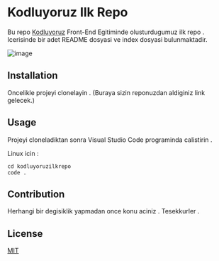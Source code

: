 # Kodluyoruz Ilk Repo

Bu repo [Kodluyoruz](https://www.kodluyoruz.org/) Front-End Egitiminde olusturdugumuz ilk repo . Icerisinde bir adet README dosyasi ve index dosyasi bulunmaktadir.

![image](https://i.imgur.com/jFOrxdN.png)

## Installation

Oncelikle projeyi clonelayin . (Buraya sizin reponuzdan aldiginiz link gelecek.)

## Usage

Projeyi cloneladiktan sonra Visual Studio Code programinda calistirin .

Linux icin :

```
cd kodluyoruzilkrepo
code .

```

## Contribution

Herhangi bir degisiklik yapmadan once konu aciniz . Tesekkurler .

## License

[MIT](https://github.com/mfa34/kodluyoruzilkrepo/blob/main/LICENSE)
